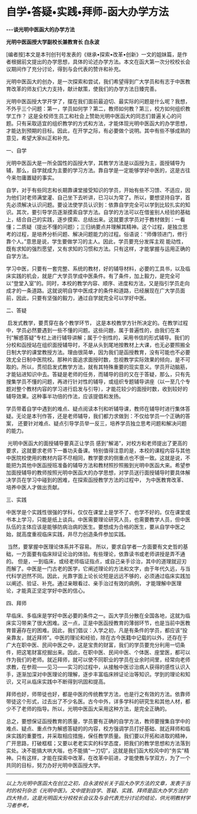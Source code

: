 # 自学•答疑•实践•拜师-函大办学方法

**---谈光明中医函大的办学方法**

**光明中医函授大学副校长兼教育长 白永波**

​    [编者按]本文是本刊创刊号发表的《继承•探索•改革•创新》一文的姐妹篇，是作者根据前文提出的办学思想，具体的论述办学方法。本文在函大第一次分校校长会议期间作了充分讨论，得到与会代表的赞许和补充。

​    光明中医函大的创办，是一次探索和尝试，我们希望得到广大学员和有志于中医教育改革的师友们大力支持，献计献策，使我们的办学方法日臻完善。

​    光明中医函授大学开学了，摆在我们面前最迫切、最实际的问题是什么呢？我想，不外乎三个问题：第一，学员如何学？第二，教师如何教？第三，校方如何组织教学工作？ 这是全校师生员工和社会上赞助光明中医函大的同志们普遍关心的问题。只有采取适宜的组织教学的方式和方法，才能体现光明中医函大的办学思想，才能达到预期的目标。因此，在开学之际，有必要做个说明。其中有些不够成熟的意见，希望大家纠正和补充。

一、自学

​    光明中医函大是一所全国性的函授大学，其教学方法是以函授为主，面授辅导为辅，那么，自学就成为主要的学习方法。靠自学是一定能够学好中医的，这是古往今来勿庸置疑的事实。

​    自学，对于有些同志和长期靠课堂接受知识的学员，开始有些不习馈、不适应，因为他们对老师满堂灌、自己坐下去听讲，已习以为常了。所以，要想坚持自学，首先必须解决认识问题。要设法使学员认识到：依靠自学完全可以学到比较扎实的知识。其次，要引导学员逐渐摸索自学方法。自学的方法可以在借鉴别人经验的基础上，结合自己的实践，逐步摸索、总结出来。这就要求学员对于教材做到：一看懂；二质疑（提出不懂的问题）；三归纳要点并理解其精神。这个过程，是独立思考的过程，是培养分析问题、解决问题能力的过程。俗语说：“师傳领进门，修行靠个人。”意思是说，学生要做学习的主人。因此，学员要充分发挥主观 能动性，既有求知的强烈愿望，又有求知的习惯和方法。只有这样，才能掌握与运用正确的自学方法。

​    学习中医，只要有一套完整、系统的教材，好的辅导材料，必要的工具书，以及临床实践的机会，就是广大学员学成中医条件。有了条件，加上毅力，是完全可以“登堂入室”的。同时，本校的教学内容、顺序、进度和方法，又是指引学员走向成才的一条道路。这就说明自学中医成才的条件和道路，已经展现在广大学员面前，因此，只要有坚强的毅力，通过自学就完全可以学好中医。

二、答疑

​    启发式教学，要贯穿在各个教学环节， 这是本校教学方针所决定的。在教学过程中，学员必然要遇到一些不懂的问题。这些问題，属于普遍性的，由我们在本刊“解惑答疑”专栏上进行辅导讲解；属于个别性的，采用书信的形式辅导。我们的分校和函授站在组织面授辅导时，不是从头到尾地按教材上大课，也无必要照搬全日制大学的课堂教授方法。理由很简单，因为我们是函授教育，没有可能也不必要效尤全日制中医院校。那种片面追求面授时数，忽视教学实际效果的倾向，是不可取的。所以，贯彻启发式教学方法，就有其特殊重要的现实意义。学员开动脑筋，才能钻进知识中去。答疑是老师的任务，而辅导的目的又在于答疑，那么，只有先搜集学员不懂的问题，再进行针对性的辅导，或组织专题辅导讲座（以一至几个专题对整个教材内容的学习进行启发与引导），才能花较少的面授时数，收到较好的辅导效果。这种事半功倍的作法，应该提倡和发扬。

​    学员带着自学中遇到的难点、疑点阅读本刊和听辅导课，教师在辅导时进行集体答疑。无论是本刊作答，还是老师辅导，我们都力求做到：不仅给学员一个正确的答案， 还要针对难点、疑点引导学员举一反三，培养学员独立思考问题和解决问题的能力。

​    光明中医函大的面授辅导要真正让学员 感到“解渴”，对校方和老师提出了更高的要求，这就要求老师下一番功夫备课。特别值得注意的是，本校的课程内容与其他中医院校使用的教材内容不尽相同，教学要求的侧重点也不很一致。这就是说，不能把为其他中医函授班准备的辅导方法和教材照抄照搬到光明中医函大来。希望参加面授辅导的教师按照光明中医函大的办学思想，对学员送行面授辅导时要具体解决学员在学习中碰到的困难，在探索函授教学方法的过程中， 为中医教育改革、培养中医人才做出贡献。

三、实践

​    中医学是个实践性很强的学科，仅仅在课堂上是学不了、也学不好的。仅在课堂或书本上学习，只能是纸上谈兵。中医需要理论研究人员，也需要教学人员，但中医队伍的主体应该是能够防病治病的医生。要想成为合格的医生，要从自学中医之始，就高度重视临床实践，井尽力创造条件参加实践。

​    当然，要掌握中医理论体系并不容易。 所以，要求自学者一方面要有文史哲的基础，一方面要有临床辩证论治的体验。有些理论，依靠读书或老师讲授是弄不通的。 但是，一到临床，或经老师临证指点，或自己亲手诊治，其中的道理就迎刃而解了。中医是一门古老的医学，它阐述理论的方法和文字，由于年代久远，与当代科学迥然不同。因此，光靠字面上论长论短是远远不够的，必须通过临床实践加以阐述、验证、补充。通过亲眼看过、亲手治过有效的病例， 才能理解中医理论，才能真正坚定学好中医的信心。

四、拜师

​      早临床、多临床是学好中医必要的条件之一。函大学员分散在全国各地，这就为临床实习带来了很大困难。这一点，正是中医函授教育的薄弱环节，也是当前中医教育普遍存在的困难。因此，我们倡议：入学之初，凡是有条件的学员，都应该“投亲靠友，就近拜师”。中医的理论和经验，除在古今医籍中记载的以外，还存在于广大在职中医、民间中医之中，这是宝贵的财富，我们的学员要充分利用一切条件，把这笔财富挖掘出来。因此，在职中医、民间中医、个体医、座堂医，都可以作为我们的老师。就近拜师，就可以使不同职业的学员在业余时间里，经常向老师求教，在参观——见习——实习的过程中，从接触中医诊治病人获得的感性认识入手，逐渐加深对中医理论的理解，逐步丰富临床辨证论治等知识。学到的理论和知识，又可从临床实践中不断得到巩固和提高。

​    拜师也好，师带徒也好，都是中医的传统教学方法，也是行之有效的方法。依靠师带徒这个形式，过去出了不少名医。古今中外，详多学科的研究生和其他人材，都少不了老师的指导。所以，光明中医函大采用这种方法，是完全正确的。

​	总之，要想保证函授教育的质量，学员要有正确的自学方法，教师要搜集自学中的难点、疑点、重点作为解惑答疑的的内容，校方强调学员打好基础、就近拜师和临床实践的重要性，并采取相应措施，保任教学质量。我们要以开拓和进取的精神，广开思路，打破框框；又要以老老实实的科学态度，把我们的教学思想和方法落到实处。决不能搞大哄大嗡，也不能搞“一刀切”，这就是我们函大校风中的“务实"精神。只有这样，才能在探索中改革，在改革中前进，才能使教与学双方，为了一个共同的目标，努力办好光明中医函授大学。



------

*以上为光明中医函大在创立之初，白永波校长关于函大办学方法的文章，发表于当时的校刊杂志《光明中医》。文中提到自学、答疑、实践、拜师是函大办学方法的四大特点，这是光明函大分校校长会议及与会代表充分讨论的结论，供光明教材学习者参考。*


